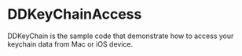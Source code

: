 DDKeyChainAccess
================

DDKeyChain is the sample code that demonstrate how to access your keychain data from Mac or iOS device.
